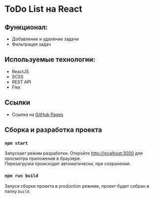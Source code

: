 # ToDo List на React

## Функционал:

- Добавление и удаление задачи
- Фильтрация задач

## Используемые технологии:

- ReactJS
- SCSS
- REST API
- Flex

## Ссылки

- Ссылка на [GitHub Pages](https://qann1st.github.io/react-todo/)

## Сборка и разработка проекта

### `npm start`

Запускает режим разработки.
Откройте [http://localhost:3000](http://localhost:3000) для просмотра приложения в браузере.\
Перезагрузка происходит автоматически, при сохранении.

### `npm run build`

Запуск сборки проекта в production режиме, проект будет собран в папку `build`.
